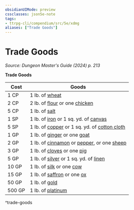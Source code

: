 ```yaml
---
obsidianUIMode: preview
cssclasses: json5e-note
tags:
- ttrpg-cli/compendium/src/5e/xdmg
aliases: ["Trade Goods"]
---
```

# Trade Goods
*Source: Dungeon Master's Guide (2024) p. 213* 

**Trade Goods**

| Cost | Goods |
|------|-------|
| 1 CP | 1 lb. of [wheat](Misc%20Files/CLI/compendium/items/wheat-xdmg.md) |
| 2 CP | 2 lb. of [flour](Misc%20Files/CLI/compendium/items/flour-xdmg.md) or one [chicken](Misc%20Files/CLI/compendium/items/chicken-xdmg.md) |
| 5 CP | 1 lb. of [salt](Misc%20Files/CLI/compendium/items/salt-xdmg.md) |
| 1 SP | 1 lb. of [iron](Misc%20Files/CLI/compendium/items/iron-xdmg.md) or 1 sq. yd. of [canvas](Misc%20Files/CLI/compendium/items/canvas-1-sq-yd-xdmg.md) |
| 5 SP | 1 lb. of [copper](Misc%20Files/CLI/compendium/items/copper-xdmg.md) or 1 sq. yd. of [cotton cloth](Misc%20Files/CLI/compendium/items/cotton-cloth-1-sq-yd-xdmg.md) |
| 1 GP | 1 lb. of [ginger](Misc%20Files/CLI/compendium/items/ginger-xdmg.md) or one [goat](Misc%20Files/CLI/compendium/items/goat-xdmg.md) |
| 2 GP | 1 lb. of [cinnamon](Misc%20Files/CLI/compendium/items/cinnamon-xdmg.md) or [pepper](Misc%20Files/CLI/compendium/items/pepper-xdmg.md), or one [sheep](Misc%20Files/CLI/compendium/items/sheep-xdmg.md) |
| 3 GP | 1 lb. of [cloves](Misc%20Files/CLI/compendium/items/cloves-xdmg.md) or one [pig](Misc%20Files/CLI/compendium/items/pig-xdmg.md) |
| 5 GP | 1 lb. of [silver](Misc%20Files/CLI/compendium/items/silver-xdmg.md) or 1 sq. yd. of [linen](Misc%20Files/CLI/compendium/items/linen-1-sq-yd-xdmg.md) |
| 10 GP | 1 lb. of [silk](Misc%20Files/CLI/compendium/items/silk-xdmg.md) or one [cow](Misc%20Files/CLI/compendium/items/cow-xdmg.md) |
| 15 GP | 1 lb. of [saffron](Misc%20Files/CLI/compendium/items/saffron-xdmg.md) or one [ox](Misc%20Files/CLI/compendium/items/ox-xdmg.md) |
| 50 GP | 1 lb. of [gold](Misc%20Files/CLI/compendium/items/gold-xdmg.md) |
| 500 GP | 1 lb. of [platinum](Misc%20Files/CLI/compendium/items/platinum-xdmg.md) |
^trade-goods